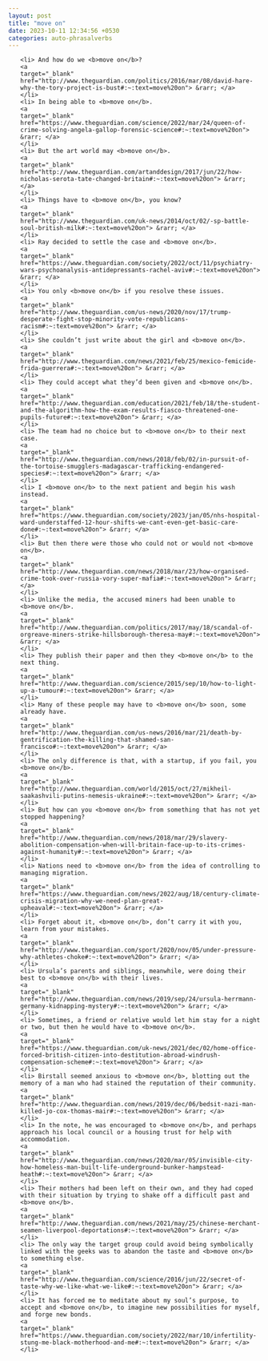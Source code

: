 ```yaml
---
layout: post
title: "move on"
date: 2023-10-11 12:34:56 +0530
categories: auto-phrasalverbs
---
```

<ol>

    <li> And how do we <b>move on</b>?
    <a 
    target="_blank" 
    href="http://www.theguardian.com/politics/2016/mar/08/david-hare-why-the-tory-project-is-bust#:~:text=move%20on"> &rarr; </a>
    </li>
    <li> In being able to <b>move on</b>.
    <a 
    target="_blank" 
    href="https://www.theguardian.com/science/2022/mar/24/queen-of-crime-solving-angela-gallop-forensic-science#:~:text=move%20on"> &rarr; </a>
    </li>
    <li> But the art world may <b>move on</b>.
    <a 
    target="_blank" 
    href="http://www.theguardian.com/artanddesign/2017/jun/22/how-nicholas-serota-tate-changed-britain#:~:text=move%20on"> &rarr; </a>
    </li>
    <li> Things have to <b>move on</b>, you know?
    <a 
    target="_blank" 
    href="http://www.theguardian.com/uk-news/2014/oct/02/-sp-battle-soul-british-milk#:~:text=move%20on"> &rarr; </a>
    </li>
    <li> Ray decided to settle the case and <b>move on</b>.
    <a 
    target="_blank" 
    href="https://www.theguardian.com/society/2022/oct/11/psychiatry-wars-psychoanalysis-antidepressants-rachel-aviv#:~:text=move%20on"> &rarr; </a>
    </li>
    <li> You only <b>move on</b> if you resolve these issues.
    <a 
    target="_blank" 
    href="http://www.theguardian.com/us-news/2020/nov/17/trump-desperate-fight-stop-minority-vote-republicans-racism#:~:text=move%20on"> &rarr; </a>
    </li>
    <li> She couldn’t just write about the girl and <b>move on</b>.
    <a 
    target="_blank" 
    href="http://www.theguardian.com/news/2021/feb/25/mexico-femicide-frida-guerrera#:~:text=move%20on"> &rarr; </a>
    </li>
    <li> They could accept what they’d been given and <b>move on</b>.
    <a 
    target="_blank" 
    href="http://www.theguardian.com/education/2021/feb/18/the-student-and-the-algorithm-how-the-exam-results-fiasco-threatened-one-pupils-future#:~:text=move%20on"> &rarr; </a>
    </li>
    <li> The team had no choice but to <b>move on</b> to their next case.
    <a 
    target="_blank" 
    href="http://www.theguardian.com/news/2018/feb/02/in-pursuit-of-the-tortoise-smugglers-madagascar-trafficking-endangered-species#:~:text=move%20on"> &rarr; </a>
    </li>
    <li> I <b>move on</b> to the next patient and begin his wash instead.
    <a 
    target="_blank" 
    href="https://www.theguardian.com/society/2023/jan/05/nhs-hospital-ward-understaffed-12-hour-shifts-we-cant-even-get-basic-care-done#:~:text=move%20on"> &rarr; </a>
    </li>
    <li> But then there were those who could not or would not <b>move on</b>.
    <a 
    target="_blank" 
    href="http://www.theguardian.com/news/2018/mar/23/how-organised-crime-took-over-russia-vory-super-mafia#:~:text=move%20on"> &rarr; </a>
    </li>
    <li> Unlike the media, the accused miners had been unable to <b>move on</b>.
    <a 
    target="_blank" 
    href="http://www.theguardian.com/politics/2017/may/18/scandal-of-orgreave-miners-strike-hillsborough-theresa-may#:~:text=move%20on"> &rarr; </a>
    </li>
    <li> They publish their paper and then they <b>move on</b> to the next thing.
    <a 
    target="_blank" 
    href="http://www.theguardian.com/science/2015/sep/10/how-to-light-up-a-tumour#:~:text=move%20on"> &rarr; </a>
    </li>
    <li> Many of these people may have to <b>move on</b> soon, some already have.
    <a 
    target="_blank" 
    href="http://www.theguardian.com/us-news/2016/mar/21/death-by-gentrification-the-killing-that-shamed-san-francisco#:~:text=move%20on"> &rarr; </a>
    </li>
    <li> The only difference is that, with a startup, if you fail, you <b>move on</b>.
    <a 
    target="_blank" 
    href="http://www.theguardian.com/world/2015/oct/27/mikheil-saakashvili-putins-nemesis-ukraine#:~:text=move%20on"> &rarr; </a>
    </li>
    <li> But how can you <b>move on</b> from something that has not yet stopped happening?
    <a 
    target="_blank" 
    href="http://www.theguardian.com/news/2018/mar/29/slavery-abolition-compensation-when-will-britain-face-up-to-its-crimes-against-humanity#:~:text=move%20on"> &rarr; </a>
    </li>
    <li> Nations need to <b>move on</b> from the idea of controlling to managing migration.
    <a 
    target="_blank" 
    href="https://www.theguardian.com/news/2022/aug/18/century-climate-crisis-migration-why-we-need-plan-great-upheaval#:~:text=move%20on"> &rarr; </a>
    </li>
    <li> Forget about it, <b>move on</b>, don’t carry it with you, learn from your mistakes.
    <a 
    target="_blank" 
    href="http://www.theguardian.com/sport/2020/nov/05/under-pressure-why-athletes-choke#:~:text=move%20on"> &rarr; </a>
    </li>
    <li> Ursula’s parents and siblings, meanwhile, were doing their best to <b>move on</b> with their lives.
    <a 
    target="_blank" 
    href="http://www.theguardian.com/news/2019/sep/24/ursula-herrmann-germany-kidnapping-mystery#:~:text=move%20on"> &rarr; </a>
    </li>
    <li> Sometimes, a friend or relative would let him stay for a night or two, but then he would have to <b>move on</b>.
    <a 
    target="_blank" 
    href="https://www.theguardian.com/uk-news/2021/dec/02/home-office-forced-british-citizen-into-destitution-abroad-windrush-compensation-scheme#:~:text=move%20on"> &rarr; </a>
    </li>
    <li> Birstall seemed anxious to <b>move on</b>, blotting out the memory of a man who had stained the reputation of their community.
    <a 
    target="_blank" 
    href="http://www.theguardian.com/news/2019/dec/06/bedsit-nazi-man-killed-jo-cox-thomas-mair#:~:text=move%20on"> &rarr; </a>
    </li>
    <li> In the note, he was encouraged to <b>move on</b>, and perhaps approach his local council or a housing trust for help with accommodation.
    <a 
    target="_blank" 
    href="http://www.theguardian.com/news/2020/mar/05/invisible-city-how-homeless-man-built-life-underground-bunker-hampstead-heath#:~:text=move%20on"> &rarr; </a>
    </li>
    <li> Their mothers had been left on their own, and they had coped with their situation by trying to shake off a difficult past and <b>move on</b>.
    <a 
    target="_blank" 
    href="http://www.theguardian.com/news/2021/may/25/chinese-merchant-seamen-liverpool-deportations#:~:text=move%20on"> &rarr; </a>
    </li>
    <li> The only way the target group could avoid being symbolically linked with the geeks was to abandon the taste and <b>move on</b> to something else.
    <a 
    target="_blank" 
    href="http://www.theguardian.com/science/2016/jun/22/secret-of-taste-why-we-like-what-we-like#:~:text=move%20on"> &rarr; </a>
    </li>
    <li> It has forced me to meditate about my soul’s purpose, to accept and <b>move on</b>, to imagine new possibilities for myself, and forge new bonds.
    <a 
    target="_blank" 
    href="https://www.theguardian.com/society/2022/mar/10/infertility-stung-me-black-motherhood-and-me#:~:text=move%20on"> &rarr; </a>
    </li>
